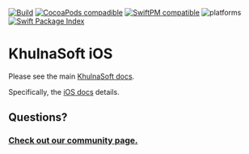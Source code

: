 [![Build](https://img.shields.io/github/actions/workflow/status/KhulnaSoft/khulnasoft-ios/build.yml?branch=main)](https://github.com/KhulnaSoft/khulnasoft-ios/actions/workflows/build.yml?query=branch%3Amain)
[![CocoaPods compadible](https://img.shields.io/cocoapods/v/KhulnaSoft.svg)](https://cocoapods.org/pods/KhulnaSoft)
[![SwiftPM compatible](https://img.shields.io/badge/spm-compatible-brightgreen.svg?style=flat)](https://swift.org/package-manager)
![platforms](https://img.shields.io/cocoapods/p/KhulnaSoft.svg?style=flat)
[![Swift Package Index](https://img.shields.io/endpoint?url=https%3A%2F%2Fswiftpackageindex.com%2Fapi%2Fpackages%2FKhulnaSoft%2Fkhulnasoft-ios%2Fbadge%3Ftype%3Dswift-versions)](https://swiftpackageindex.com/KhulnaSoft/khulnasoft-ios)

# KhulnaSoft iOS

Please see the main [KhulnaSoft docs](https://khulnasoft.com/docs).

Specifically, the [iOS docs](https://khulnasoft.com/docs/libraries/ios) details.

## Questions?

### [Check out our community page.](https://khulnasoft.com/posts)
